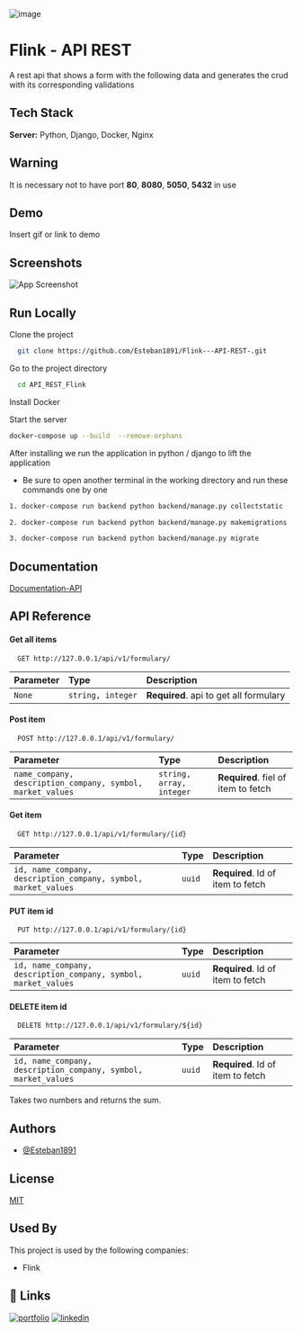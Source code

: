 
![image](https://user-images.githubusercontent.com/60367971/127914569-33b1a64b-2fc5-4085-8849-cbbdc85f41fa.png)
    
# Flink - API REST 

A rest api that shows a form with the following data and generates the crud with its corresponding validations

## Tech Stack

**Server:** Python, Django, Docker, Nginx

## Warning

It is necessary not to have port **80**, **8080**, **5050**, **5432** in use

  
  
## Demo

Insert gif or link to demo

  
## Screenshots

![App Screenshot](https://user-images.githubusercontent.com/60367971/127915700-02b1b989-b6b6-417e-83e4-70dcbc513b1e.png)

## Run Locally

Clone the project

```bash
  git clone https://github.com/Esteban1891/Flink---API-REST-.git
```

Go to the project directory

```bash
  cd API_REST_Flink
```

Install Docker

Start the server

```bash
docker-compose up --build  --remove-orphans
```


After installing we run the application in python / django to lift the application

- Be sure to open another terminal in the working directory and run these commands one by one
```bash
1. docker-compose run backend python backend/manage.py collectstatic

2. docker-compose run backend python backend/manage.py makemigrations

3. docker-compose run backend python backend/manage.py migrate
```
  
## Documentation

[Documentation-API](https://linktodocumentation)

  
## API Reference

#### Get all items

```http
  GET http://127.0.0.1/api/v1/formulary/

```

| Parameter | Type     | Description                |
| :-------- | :------- | :------------------------- |
| `None` | `string, integer` | **Required**. api to get all formulary |

#### Post item

```http
  POST http://127.0.0.1/api/v1/formulary/
```

| Parameter | Type     | Description                       |
| :-------- | :------- | :-------------------------------- |
| `name_company, description_company, symbol, market_values`      | `string, array, integer` | **Required**. fiel of item to fetch |


#### Get item

```http
  GET http://127.0.0.1/api/v1/formulary/{id}
```

| Parameter | Type     | Description                       |
| :-------- | :------- | :-------------------------------- |
| `id, name_company, description_company, symbol, market_values`      | `uuid` | **Required**. Id of item to fetch |


#### PUT item id

```http
  PUT http://127.0.0.1/api/v1/formulary/{id}
```

| Parameter | Type     | Description                       |
| :-------- | :------- | :-------------------------------- |
| `id, name_company, description_company, symbol, market_values`      | `uuid` | **Required**. Id of item to fetch |

#### DELETE item id

```http
  DELETE http://127.0.0.1/api/v1/formulary/${id}
```

| Parameter | Type     | Description                       |
| :-------- | :------- | :-------------------------------- |
| `id, name_company, description_company, symbol, market_values`      | `uuid` | **Required**. Id of item to fetch |



Takes two numbers and returns the sum.

  
## Authors

- [@Esteban1891](https://www.github.com/Esteban1891)

  
## License

[MIT](https://choosealicense.com/licenses/mit/)

  
## Used By

This project is used by the following companies:

- Flink

  
## 🔗 Links
[![portfolio](https://img.shields.io/badge/my_portfolio-000?style=for-the-badge&logo=ko-fi&logoColor=white)](https://estebandelahoz.me/)
[![linkedin](https://img.shields.io/badge/linkedin-0A66C2?style=for-the-badge&logo=linkedin&logoColor=white)](https://www.linkedin.com/in/estebandelahoz/)

  
